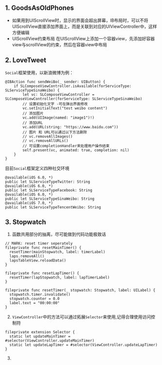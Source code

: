 ## 1. GoodsAsOldPhones
* 如果用到UIScrollView时，显示的界面会超出屏幕，IB布局时，可以不将UIScrollView直接添加界面上，而是关联到对应的UIViewController中，这样方便编辑
* UIScrollView约束布局 在UIScrollView上添加一个容器view，先添加好容器view与scrollView的约束，然后在容器view中布局

## 2. LoveTweet
`Social`框架使用，以新浪微博为例：

```Objc
@IBAction func sendWeiBo(_ sender: UIButton) {
    if SLComposeViewController.isAvailable(forServiceType: SLServiceTypeSinaWeibo) {
        let vc: SLComposeViewController = SLComposeViewController(forServiceType: SLServiceTypeSinaWeibo)
        // 设置初始化文字 -可在弹出界面修改
        vc.setInitialText("test weibo content")
        // 添加图片
        vc.add(UIImage(named: "image1")!)
        // 添加URL
        vc.add(URL(string: "https://www.baidu.com"))
        // 图片 和 URL可以通过以下方法删除
        // vc.removeAllImages()
        // vc.removeAllURLs()
        // 可设置completionHandler来处理用户操作结束
        self.present(vc, animated: true, completion: nil)
    }
}

```  
目前`Social`框架定义四种社交环境

```Objc
@available(iOS 6.0, *)
public let SLServiceTypeTwitter: String
@available(iOS 6.0, *)
public let SLServiceTypeFacebook: String
@available(iOS 6.0, *)
public let SLServiceTypeSinaWeibo: String
@available(iOS 7.0, *)
public let SLServiceTypeTencentWeibo: String
```  
## 3. Stopwatch  
1. 函数共用部分的抽离，尽可能做到代码功能极致话
  ```Objc
  // MARK: reset timer seperately
  fileprivate func resetMainTimer() {
    resetTimer(mainStopwatch, label: timerLabel)
    laps.removeAll()
    lapsTableView.reloadData()
  }

  fileprivate func resetLapTimer() {
    resetTimer(lapStopwatch, label: lapTimerLabel)
  }

  fileprivate func resetTimer(_ stopwatch: Stopwatch, label: UILabel) {
    stopwatch.timer.invalidate()
    stopwatch.counter = 0.0
    label.text = "00:00:00"
  }
  ```
2. `ViewController`中的方法可以通过拓展`Selector`来使用,记得合理使用访问控制符
  ```Objc
  fileprivate extension Selector {
    static let updateMainTimer = #selector(ViewController.updateMainTimer)
    static let updateLapTimer = #selector(ViewController.updateLapTimer)
  }
  ```  
3.
